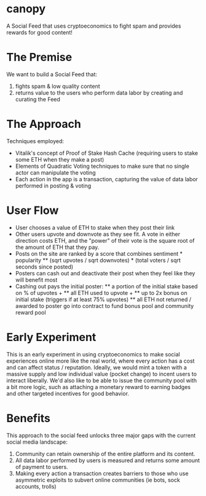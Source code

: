 # canopy
A Social Feed that uses cryptoeconomics to fight spam and provides rewards for good content!

# The Premise
We want to build a Social Feed that:
  1) fights spam & low quality content
  2) returns value to the users who perform data labor by creating and curating the Feed
  
# The Approach
Techniques employed:
  * Vitalik's concept of Proof of Stake Hash Cache (requiring users to stake some ETH when they make a post)
  * Elements of Quadratic Voting techniques to make sure that no single actor can manipulate the voting
  * Each action in the app is a transaction, capturing the value of data labor performed in posting & voting
  
# User Flow  
  * User chooses a value of ETH to stake when they post their link
  * Other users upvote and downvote as they see fit. A vote in either direction costs ETH, and the "power" of their vote is the square root of the amount of ETH that they pay.
  * Posts on the site are ranked by a score that combines sentiment * popularity 
  ** (sqrt upvotes / sqrt downvotes) * (total voters / sqrt seconds since posted)
  * Posters can cash out and deactivate their post when they feel like they will benefit most
  * Cashing out pays the initial poster:
  ** a portion of the initial stake based on % of upvotes + 
  ** all ETH used to upvote + 
  ** up to 2x bonus on initial stake (triggers if at least 75% upvotes)
  ** all ETH not returned / awarded to poster go into contract to fund bonus pool and community reward pool

# Early Experiment
This is an early experiment in using cryptoeconomics to make social experiences online more like the real world, where every action has a cost and can affect status / reputation.
Ideally, we would mint a token with a massive supply and low individual value (pocket change) to incent users to interact liberally.
We'd also like to be able to issue the community pool with a bit more logic, such as attaching a monetary reward to earning badges and other targeted incentives for good behavior.

# Benefits
This approach to the social feed unlocks three major gaps with the current social media landscape:
  1) Community can retain ownership of the entire platform and its content.
  2) All data labor performed by users is measured and returns some amount of payment to users.
  3) Making every action a transaction creates barriers to those who use asymmetric exploits to subvert online communities (ie bots, sock accounts, trolls)
